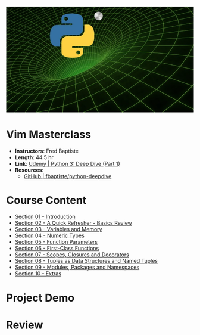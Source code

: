 <p align="center">
  <img src="./src/logo.jpg">
</p>

# Vim Masterclass

- **Instructors**: Fred Baptiste
- **Length**: 44.5 hr
- **Link**: [Udemy | Python 3: Deep Dive (Part 1)](https://www.udemy.com/python-3-deep-dive-part-1/)
- **Resources**: 
  - [GitHub | fbaptiste/python-deepdive](https://github.com/fbaptiste/python-deepdive)

# Course Content

- [Section 01 - Introduction]()
- [Section 02 - A Quick Refresher - Basics Review]()
- [Section 03 - Variables and Memory]()
- [Section 04 - Numeric Types]()
- [Section 05 - Function Parameters]()
- [Section 06 - First-Class Functions]()
- [Section 07 - Scopes, Closures and Decorators]()
- [Section 08 - Tuples as Data Structures and Named Tuples]()
- [Section 09 - Modules, Packages and Namespaces]()
- [Section 10 - Extras]()

# Project Demo

# Review
